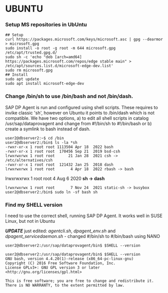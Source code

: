 # UBUNTU

### Setup MS repositories in UbUntu
```
## Setup
curl https://packages.microsoft.com/keys/microsoft.asc | gpg --dearmor > microsoft.gpg
sudo install -o root -g root -m 644 microsoft.gpg /etc/apt/trusted.gpg.d/
sudo sh -c 'echo "deb [arch=amd64] https://packages.microsoft.com/repos/edge stable main" > /etc/apt/sources.list.d/microsoft-edge-dev.list'
sudo rm microsoft.gpg
## Install
sudo apt update
sudo apt install microsoft-edge-dev
```

### Change /bin/sh to use /bin/bash and not /bin/dash.
SAP DP Agent is run and configured using shell scripts.  These requires to invike classic 'sh', however on Ubuntu it points to /bin/dash which is not compatible. We have two options, a) to edit all shell scripts in catalog /usr/sap/dataprovagent and change from #!/bin/sh to #!/bin/bash or b) create a symlink to bash instead of dash.

```
user2@dbserver2:~$ cd /bin
user2@dbserver2:/bin$ ls -la *sh
-rwxr-xr-x 1 root root 1113504 Apr 18  2022 bash
-rwxr-xr-x 1 root root  170456 Sep 21  2019 bsd-csh
lrwxrwxrwx 1 root root      21 Jan 28  2021 csh -> /etc/alternatives/csh
-rwxr-xr-x 1 root root  121432 Jan 25  2018 dash
lrwxrwxrwx 1 root root       4 Apr 18  2022 rbash -> bash
```
lrwxrwxrwx 1 root root       4 Aug  6  2020 **sh -> dash**
```
lrwxrwxrwx 1 root root       7 Nov 24  2021 static-sh -> busybox
user2@dbserver2:/bin$ sudo ln -sf bash sh
```

### Find my SHELL version
I need to use the correct shell, running SAP DP Agent.  It works well in SUSE Linux, but not in Ubuntu


***UPDATE***  just edited: *agentcli.sh*, *dpagent_env.sh* and *dpagent_servicedaemon.sh* - changed #/bin/sh to #/bin/bash using NANO

`user2@dbserver2:/usr/sap/dataprovagent/bin$ $SHELL --version`

```
user2@dbserver2:/usr/sap/dataprovagent/bin$ $SHELL --version
GNU bash, version 4.4.20(1)-release (x86_64-pc-linux-gnu)
Copyright (C) 2016 Free Software Foundation, Inc.
License GPLv3+: GNU GPL version 3 or later <http://gnu.org/licenses/gpl.html>

This is free software; you are free to change and redistribute it.
There is NO WARRANTY, to the extent permitted by law.
```
